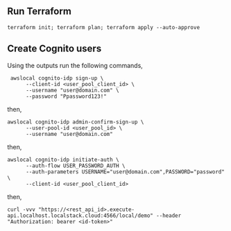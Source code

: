 ## Run Terraform

`terraform init; terraform plan; terraform apply --auto-approve`

## Create Cognito users

Using the outputs run the following commands,

```
 awslocal cognito-idp sign-up \
      --client-id <user_pool_client_id> \
      --username "user@domain.com" \
      --password "Ppassword123!"
```

then,

```
awslocal cognito-idp admin-confirm-sign-up \
      --user-pool-id <user_pool_id> \
      --username "user@domain.com"
```

then,

```
awslocal cognito-idp initiate-auth \
      --auth-flow USER_PASSWORD_AUTH \
      --auth-parameters USERNAME="user@domain.com",PASSWORD="password" \
      --client-id <user_pool_client_id>
```


then,

```
curl -vvv "https://<rest_api_id>.execute-api.localhost.localstack.cloud:4566/local/demo" --header "Authorization: bearer <id-token>"
```

